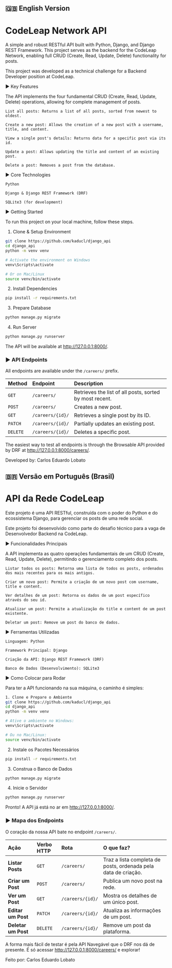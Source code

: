 ## 🇬🇧 English Version

# CodeLeap Network API

A simple and robust RESTful API built with Python, Django, and Django REST Framework. This project serves as the backend for the CodeLeap Network, enabling full CRUD (Create, Read, Update, Delete) functionality for posts.

This project was developed as a technical challenge for a Backend Developer position at CodeLeap.

► Key Features

The API implements the four fundamental CRUD (Create, Read, Update, Delete) operations, allowing for complete management of posts.

    List all posts: Returns a list of all posts, sorted from newest to oldest.

    Create a new post: Allows the creation of a new post with a username, title, and content.

    View a single post's details: Returns data for a specific post via its id.

    Update a post: Allows updating the title and content of an existing post.

    Delete a post: Removes a post from the database.
    

► Core Technologies

    Python

    Django & Django REST Framework (DRF)

    SQLite3 (for development)

► Getting Started

To run this project on your local machine, follow these steps.

1. Clone & Setup Environment
```bash
git clone https://github.com/kaducl/django_api
cd django_api
python -m venv venv

# Activate the environment on Windows
venv\Scripts\activate

# Or on Mac/Linux
source venv/bin/activate
```
2. Install Dependencies
```bash
pip install -r requirements.txt
```
3. Prepare Database
```bash
python manage.py migrate
```
4. Run Server
```bash
python manage.py runserver
```
The API will be available at http://127.0.0.1:8000/.

### ► API Endpoints

All endpoints are available under the `/careers/` prefix.

| Method | Endpoint          | Description                                             |
| :----- | :---------------- | :------------------------------------------------------ |
| `GET`  | `/careers/`       | Retrieves the list of all posts, sorted by most recent. |
| `POST` | `/careers/`       | Creates a new post.                                     |
| `GET`  | `/careers/{id}/`  | Retrieves a single post by its ID.                      |
| `PATCH`| `/careers/{id}/`  | Partially updates an existing post.                     |
| `DELETE`| `/careers/{id}/` | Deletes a specific post.                                |

The easiest way to test all endpoints is through the Browsable API provided by DRF at http://127.0.0.1:8000/careers/.

Developed by: Carlos Eduardo Lobato

## 🇧🇷 Versão em Português (Brasil)

# API da Rede CodeLeap 

Este projeto é uma API RESTful, construída com o poder do Python e do ecossistema Django, para gerenciar os posts de uma rede social. 

Este projeto foi desenvolvido como parte do desafio técnico para a vaga de Desenvolvedor Backend na CodeLeap.

► Funcionalidades Principais

A API implementa as quatro operações fundamentais de um CRUD (Create, Read, Update, Delete), permitindo o gerenciamento completo dos posts.

    Listar todos os posts: Retorna uma lista de todos os posts, ordenados dos mais recentes para os mais antigos.

    Criar um novo post: Permite a criação de um novo post com username, title e content.

    Ver detalhes de um post: Retorna os dados de um post específico através do seu id.

    Atualizar um post: Permite a atualização do title e content de um post existente.

    Deletar um post: Remove um post do banco de dados.

► Ferramentas Utilizadas

    Linguagem: Python

    Framework Principal: Django

    Criação da API: Django REST Framework (DRF)

    Banco de Dados (Desenvolvimento): SQLite3

► Como Colocar para Rodar

Para ter a API funcionando na sua máquina, o caminho é simples:
```bash
1. Clone e Prepare o Ambiente
git clone https://github.com/kaducl/django_api
cd django_api
python -m venv venv

# Ative o ambiente no Windows:
venv\Scripts\activate

# Ou no Mac/Linux:
source venv/bin/activate
```
2. Instale os Pacotes Necessários
```bash
pip install -r requirements.txt
```
3. Construa o Banco de Dados
```bash
python manage.py migrate
```
4. Inicie o Servidor
```bash
python manage.py runserver
```
Pronto! A API já está no ar em http://127.0.0.1:8000/.

### ► Mapa dos Endpoints

O coração da nossa API bate no endpoint `/careers/`.

| Ação              | Verbo HTTP | Rota              | O que faz?                                                     |
| :---------------- | :--------- | :---------------- | :------------------------------------------------------------- |
| **Listar Posts** | `GET`      | `/careers/`       | Traz a lista completa de posts, ordenada pela data de criação. |
| **Criar um Post** | `POST`     | `/careers/`       | Publica um novo post na rede.                                  |
| **Ver um Post** | `GET`      | `/careers/{id}/`  | Mostra os detalhes de um único post.                           |
| **Editar um Post**| `PATCH`    | `/careers/{id}/`  | Atualiza as informações de um post.                            |
| **Deletar um Post**| `DELETE`   | `/careers/{id}/`  | Remove um post da plataforma.                                  |

A forma mais fácil de testar é pela API Navegável que o DRF nos dá de presente. É só acessar http://127.0.0.1:8000/careers/ e explorar!

Feito por: Carlos Eduardo Lobato

